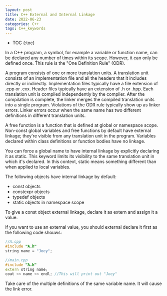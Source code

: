 ```yaml
---
layout: post
title: C++ External and Internal Linkage
date: 2022-06-23
categories: C++
tags: C++_keywords
---
```


* TOC
{:toc}

In a C++ program, a symbol, for example a variable or function name, can be declared any number of times within its scope. However, it can only be defined once. This rule is the "One Definition Rule" (ODR).

A program consists of one or more translation units. A translation unit consists of an implementation file and all the headers that it includes directly or indirectly. Implementation files typically have a file extension of .cpp or .cxx. Header files typically have an extension of .h or .hpp. Each translation unit is compiled independently by the compiler. After the compilation is complete, the linker merges the compiled translation units into a single program. Violations of the ODR rule typically show up as linker errors. Linker errors occur when the same name has two different definitions in different translation units.

A free function is a function that is defined at global or namespace scope. Non-const global variables and free functions by default have external linkage; they're visible from any translation unit in the program. Variables declared within class definitions or function bodies have no linkage.

You can force a global name to have internal linkage by explicitly declaring it as static. This keyword limits its visibility to the same translation unit in which it's declared. In this context, static means something different than when applied to local variables.

The following objects have internal linkage by default:

* const objects
* constexpr objects
* typedef objects
* static objects in namespace scope

To give a const object external linkage, declare it as extern and assign it a value.

If you want to use an external value, you should external declare it first as the following code shouws:

```cpp
//A.cpp
#include "A.h"
string name = "Joey";

//main.cpp
#include "A.h"
extern string name;
cout << name << endl; //This will print out "Joey"
```

Take care of the multiple definitions of the same variable name. It will cause the link error.
